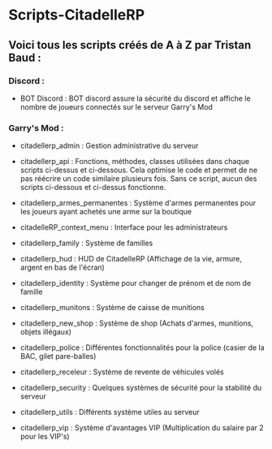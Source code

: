 # Scripts-CitadelleRP


## Voici tous les scripts créés de A à Z par Tristan Baud : 

### Discord : 

- BOT Discord : BOT discord assure la sécurité du discord et affiche le nombre de joueurs connectés sur le serveur Garry's Mod

### Garry's Mod : 

- citadellerp_admin : Gestion administrative du serveur

- citadellerp_api : Fonctions, méthodes, classes utilisées dans chaque scripts ci-dessus et ci-dessous. Cela optimise le code et permet de ne pas réécrire un code similaire plusieurs fois. Sans ce script, aucun des scripts ci-dessous et ci-dessus fonctionne.

- citadellerp_armes_permanentes : Système d'armes permanentes pour les joueurs ayant achetés une arme sur la boutique

- citadelleRP_context_menu : Interface pour les administrateurs

- citadellerp_family : Système de familles

- citadellerp_hud : HUD de CitadelleRP (Affichage de la vie, armure, argent en bas de l'écran)

- citadellerp_identity : Système pour changer de prénom et de nom de famille

- citadellerp_munitons : Système de caisse de munitions 

- citadellerp_new_shop : Système de shop (Achats d'armes, munitions, objets illégaux)

- citadellerp_police : Différentes fonctionnalités pour la police (casier de la BAC, gilet pare-balles)

- citadellerp_receleur : Système de revente de véhicules volés

- citadellerp_security : Quelques systèmes de sécurité pour la stabilité du serveur

- citadellerp_utils : Différents système utiles au serveur

- citadellerp_vip : Système d'avantages VIP (Multiplication du salaire par 2 pour les VIP's)
